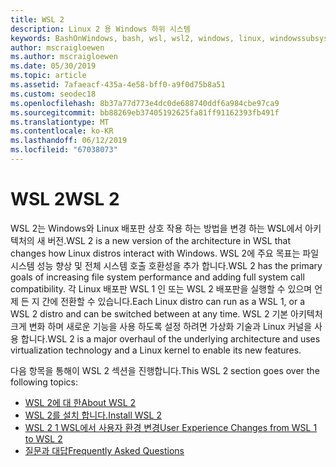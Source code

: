 ```yaml
---
title: WSL 2
description: Linux 2 용 Windows 하위 시스템
keywords: BashOnWindows, bash, wsl, wsl2, windows, linux, windowssubsystem, ubuntu, debian, suse, windows 10 용 windows 하위 시스템에 설치
author: mscraigloewen
ms.author: mscraigloewen
ms.date: 05/30/2019
ms.topic: article
ms.assetid: 7afaeacf-435a-4e58-bff0-a9f0d75b8a51
ms.custom: seodec18
ms.openlocfilehash: 8b37a77d773e4dc0de688740ddf6a984cbe97ca9
ms.sourcegitcommit: bb88269eb37405192625fa81ff91162393fb491f
ms.translationtype: MT
ms.contentlocale: ko-KR
ms.lasthandoff: 06/12/2019
ms.locfileid: "67038073"
---
```

# <a name="wsl-2"></a><span data-ttu-id="425e8-104">WSL 2</span><span class="sxs-lookup"><span data-stu-id="425e8-104">WSL 2</span></span>

<span data-ttu-id="425e8-105">WSL 2는 Windows와 Linux 배포판 상호 작용 하는 방법을 변경 하는 WSL에서 아키텍처의 새 버전.</span><span class="sxs-lookup"><span data-stu-id="425e8-105">WSL 2 is a new version of the architecture in WSL that changes how Linux distros interact with Windows.</span></span> <span data-ttu-id="425e8-106">WSL 2에 주요 목표는 파일 시스템 성능 향상 및 전체 시스템 호출 호환성을 추가 합니다.</span><span class="sxs-lookup"><span data-stu-id="425e8-106">WSL 2 has the primary goals of increasing file system performance and adding full system call compatibility.</span></span> <span data-ttu-id="425e8-107">각 Linux 배포판 WSL 1 인 또는 WSL 2 배포판을 실행할 수 있으며 언제 든 지 간에 전환할 수 있습니다.</span><span class="sxs-lookup"><span data-stu-id="425e8-107">Each Linux distro can run as a WSL 1, or a WSL 2 distro and can be switched between at any time.</span></span> <span data-ttu-id="425e8-108">WSL 2 기본 아키텍처 크게 변화 하며 새로운 기능을 사용 하도록 설정 하려면 가상화 기술과 Linux 커널을 사용 합니다.</span><span class="sxs-lookup"><span data-stu-id="425e8-108">WSL 2 is a major overhaul of the underlying architecture and uses virtualization technology and a Linux kernel to enable its new features.</span></span>

<span data-ttu-id="425e8-109">다음 항목을 통해이 WSL 2 섹션을 진행합니다.</span><span class="sxs-lookup"><span data-stu-id="425e8-109">This WSL 2 section goes over the following topics:</span></span>

* [<span data-ttu-id="425e8-110">WSL 2에 대 한</span><span class="sxs-lookup"><span data-stu-id="425e8-110">About WSL 2</span></span>](./wsl2-about.md)
* [<span data-ttu-id="425e8-111">WSL 2를 설치 합니다.</span><span class="sxs-lookup"><span data-stu-id="425e8-111">Install WSL 2</span></span>](./wsl2-install.md)
* [<span data-ttu-id="425e8-112">WSL 2 1 WSL에서 사용자 환경 변경</span><span class="sxs-lookup"><span data-stu-id="425e8-112">User Experience Changes from WSL 1 to WSL 2</span></span>](./wsl2-ux-changes.md)
* [<span data-ttu-id="425e8-113">질문과 대답</span><span class="sxs-lookup"><span data-stu-id="425e8-113">Frequently Asked Questions</span></span>](./wsl2-faq.md)